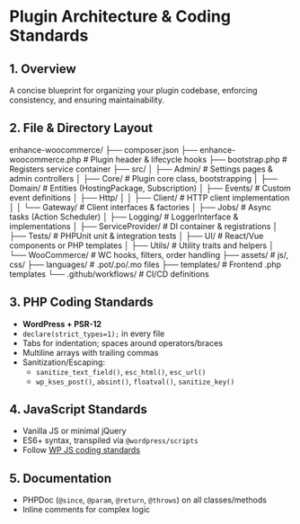 # Plugin Architecture & Coding Standards

## 1. Overview
A concise blueprint for organizing your plugin codebase, enforcing consistency, and ensuring maintainability.

## 2. File & Directory Layout
enhance-woocommerce/
├── composer.json
├── enhance-woocommerce.php # Plugin header & lifecycle hooks
├── bootstrap.php # Registers service container
├── src/
│ ├── Admin/ # Settings pages & admin controllers
│ ├── Core/ # Plugin core class, bootstrapping
│ ├── Domain/ # Entities (HostingPackage, Subscription)
│ ├── Events/ # Custom event definitions
│ ├── Http/
│ │ ├── Client/ # HTTP client implementation
│ │ └── Gateway/ # Client interfaces & factories
│ ├── Jobs/ # Async tasks (Action Scheduler)
│ ├── Logging/ # LoggerInterface & implementations
│ ├── ServiceProvider/ # DI container & registrations
│ ├── Tests/ # PHPUnit unit & integration tests
│ ├── UI/ # React/Vue components or PHP templates
│ ├── Utils/ # Utility traits and helpers
│ └── WooCommerce/ # WC hooks, filters, order handling
├── assets/ # js/, css/
├── languages/ # .pot/.po/.mo files
├── templates/ # Frontend .php templates
└── .github/workflows/ # CI/CD definitions



## 3. PHP Coding Standards
- **WordPress + PSR-12**  
- `declare(strict_types=1);` in every file  
- Tabs for indentation; spaces around operators/braces  
- Multiline arrays with trailing commas  
- Sanitization/Escaping:
  - `sanitize_text_field()`, `esc_html()`, `esc_url()`
  - `wp_kses_post()`, `absint()`, `floatval()`, `sanitize_key()`

## 4. JavaScript Standards
- Vanilla JS or minimal jQuery  
- ES6+ syntax, transpiled via `@wordpress/scripts`  
- Follow [WP JS coding standards](https://developer.wordpress.org/coding-standards/wordpress-coding-standards/javascript/)

## 5. Documentation
- PHPDoc (`@since`, `@param`, `@return`, `@throws`) on all classes/methods  
- Inline comments for complex logic  
